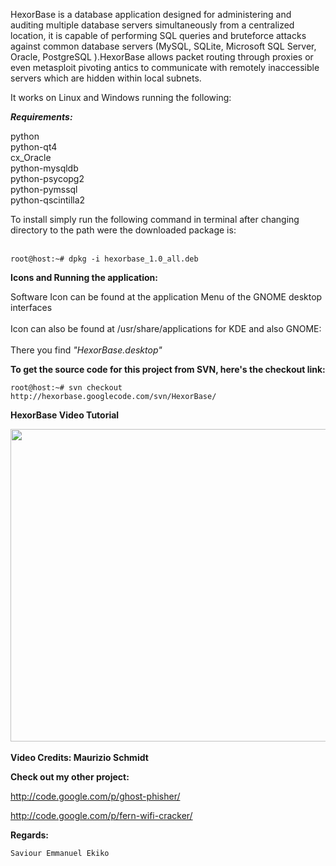 HexorBase is a database application designed for administering and auditing multiple database servers simultaneously from a centralized location, it is capable of  performing SQL queries and bruteforce attacks against common database servers (MySQL, SQLite, Microsoft SQL Server, Oracle, PostgreSQL ).HexorBase allows packet routing through proxies or even metasploit pivoting antics to communicate with remotely inaccessible servers which are hidden within local subnets.


It works on Linux and Windows running the following:

_**Requirements:**_

python<br>
python-qt4<br>
cx_Oracle<br>
python-mysqldb<br>
python-psycopg2<br>
python-pymssql<br>
python-qscintilla2<br>


To install simply run the following command in terminal after changing directory to the path were the downloaded package is:<br>
<br>
<pre><code>root@host:~# dpkg -i hexorbase_1.0_all.deb</code></pre>


<b>Icons and Running the application:</b>

Software Icon can be found at the application Menu of the GNOME desktop interfaces<br>
<br>
Icon can also be found at /usr/share/applications for KDE and also GNOME:<br>
<br>
There you find <i>"HexorBase.desktop"</i>


<b>To get the source code for this project from SVN, here's the checkout link:</b>

<pre><code>root@host:~# svn checkout http://hexorbase.googlecode.com/svn/HexorBase/</code></pre>


<b>HexorBase Video Tutorial</b>

<a href='http://www.youtube.com/watch?feature=player_embedded&v=n8qcoqA2ENA' target='_blank'><img src='http://img.youtube.com/vi/n8qcoqA2ENA/0.jpg' width='700' height=500 /></a><br>
<br>
<b>Video Credits: Maurizio Schmidt</b>



<b>Check out my other project:</b>

<a href='http://code.google.com/p/ghost-phisher/'>http://code.google.com/p/ghost-phisher/</a>

<a href='http://code.google.com/p/fern-wifi-cracker/'>http://code.google.com/p/fern-wifi-cracker/</a>


<b>Regards:</b>

<code>Saviour Emmanuel Ekiko</code>